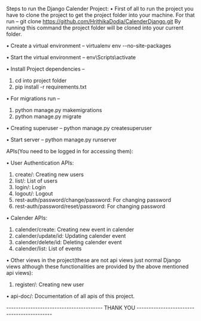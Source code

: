 Steps to run the Django Calender Project:
•	First of all to run the project you have to clone the project to get the project folder into your machine. For that run –                                                                                            git clone https://github.com/HrithikaDodia/CalenderDjango.git 
By running this command the project folder will be cloned into your current folder.

•	Create a virtual environment –
virtualenv env --no-site-packages

•	Start the virtual environment –
env\Scripts\activate

•	Install Project dependencies –
1.	cd into project folder
2.	pip install -r requirements.txt

•	For migrations run – 
1.	python manage.py makemigrations
2.	python manage.py migrate

•	Creating superuser – 
python manage.py createsuperuser

•	Start server –
python manage.py runserver

APIs(You need to be logged in for accessing them):

•	User Authentication APIs:
1.	create/:  Creating new users
2.	list/: List of users
3.	login/: Login
4.	logout/: Logout
5.	rest-auth/password/change/password: For changing password
6.	rest-auth/password/reset/password: For changing password

•	Calender APIs:
1.	calender/create: Creating new event in calender
2.	calender/update/id: Updating calender event
3.	calender/delete/id: Deleting calender event
4.	calender/list: List of events

•	Other views in the project(these are not api views just normal Django views although these functionalities are provided by the above mentioned api views):
1.	register/: Creating new user

•	api-doc/: Documentation of all apis of this project.


----------------------------------------  THANK YOU -------------------------------------------

